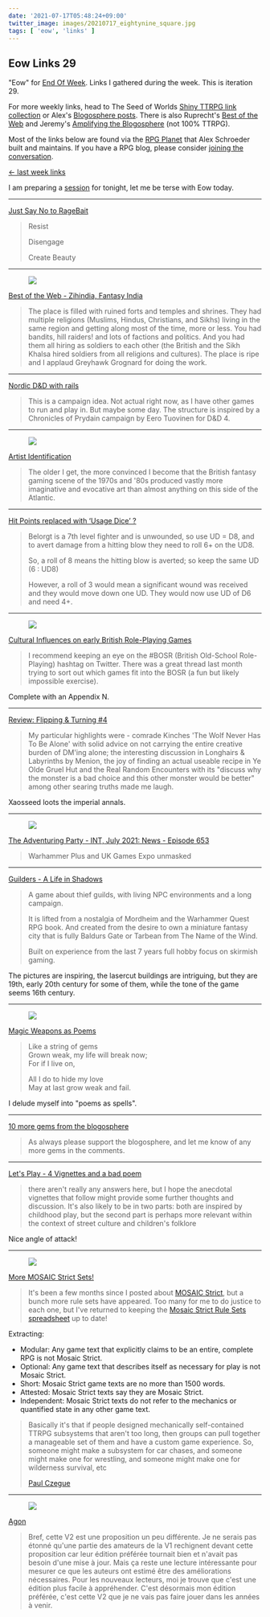 ```yaml
---
date: '2021-07-17T05:48:24+09:00'
twitter_image: images/20210717_eightynine_square.jpg
tags: [ 'eow', 'links' ]
---
```


## Eow Links 29

"Eow" for [End Of Week](/#eow). Links I gathered during the week. This is iteration 29.

For more weekly links, head to The Seed of Worlds [Shiny TTRPG link collection](https://seedofworlds.blogspot.com/search/label/weekly%20links) or Alex's [Blogosphere posts](https://alexschroeder.ch/wiki/Blogosphere). There is also Ruprecht's [Best of the Web](https://ruprechtsrpg.blogspot.com/search/label/Best%20of%20the%20Web) and Jeremy's [Amplifying the Blogosphere](https://takeonrules.com/series/amplifying-the-blogosphere/) (not 100% TTRPG).

Most of the links below are found via the [RPG Planet](https://campaignwiki.org/rpg/) that Alex Schroeder built and maintains. If you have a RPG blog, please consider [joining the conversation](https://campaignwiki.org/wiki/Planet/Please_join!).

[← last week links](20210711.html?t=Eow_Links_28&f=eow29)

I am preparing a [session](/#gnd) for tonight, let me be terse with Eow today.

<hr/>

[Just Say No to RageBait](https://thelastredoubt.com/just-say-no/)

> Resist
>
> Disengage
>
> Create Beauty

<hr/>

<figure class="right">
<a href="https://ruprechtsrpg.blogspot.com/2021/07/best-of-web-zihindia-fantasy-india.html"><img src="images/20210717_zihindia.jpg" loading="lazy" /></a>
<figcaption>
</figcaption>
</figure>

[Best of the Web - Zihindia, Fantasy India](https://ruprechtsrpg.blogspot.com/2021/07/best-of-web-zihindia-fantasy-india.html)

> The place is filled with ruined forts and temples and shrines. They had multiple religions (Muslims, Hindus, Christians, and Sikhs) living in the same region and getting along most of the time, more or less. You had bandits, hill raiders! and lots of factions and politics. And you had them all hiring as soldiers to each other (the British and the Sikh Khalsa hired soldiers from all religions and cultures). The place is ripe and I applaud Greyhawk Grognard for doing the work.

<hr/>

[Nordic D&D with rails](https://ropeblogi.wordpress.com/2021/07/16/nordic-dd-with-rails/)

> This is a campaign idea. Not actual right now, as I have other games to run and play in. But maybe some day. The structure is inspired by a Chronicles of Prydain campaign by Eero Tuovinen for D&D 4.

<hr/>

<figure class="right smaller">
<a href="http://grognardia.blogspot.com/2021/07/artist-identification.html"><img src="images/20210717_wdwarf.jpg" loading="lazy" /></a>
<figcaption>
</figcaption>
</figure>

[Artist Identification](http://grognardia.blogspot.com/2021/07/artist-identification.html)

> The older I get, the more convinced I become that the British fantasy gaming scene of the 1970s and '80s produced vastly more imaginative and evocative art than almost anything on this side of the Atlantic.

<hr/>

[Hit Points replaced with ‘Usage Dice’ ?](https://goblinshenchman.wordpress.com/2021/07/14/hit-points-replaced-with-usage-dice/)

> Belorgt is a 7th level fighter and is unwounded, so  use UD = D8, and to avert damage from a hitting blow they need to roll 6+ on the UD8.
>
>So, a roll of 8 means the hitting blow is averted; so keep the same UD (6 : UD8)
>
> However, a roll of 3 would mean a significant wound was received and they would move down one UD. They would now use UD of D6 and need 4+.

<hr/>

<figure class="right noborder">
<a href="https://uncaringcosmos.com/cultural-influences-on-early-british-role-playing-games/"><img src="images/20210717_macabre.png" loading="lazy" /></a>
<figcaption>
</figcaption>
</figure>

[Cultural Influences on early British Role-Playing Games](https://uncaringcosmos.com/cultural-influences-on-early-british-role-playing-games/)

> I recommend keeping an eye on the #BOSR (British Old-School Role-Playing) hashtag on Twitter. There was a great thread last month trying to sort out which games fit into the BOSR (a fun but likely impossible exercise).

Complete with an Appendix N.

<hr/>

[Review: Flipping & Turning #4](http://seedofworlds.blogspot.com/2021/07/review-flipping-turning-4.html)

> My particular highlights were - comrade Kinches 'The Wolf Never Has To Be Alone' with solid advice on not carrying the entire creative burden of DM'ing alone; the interesting discussion in Longhairs & Labyrinths by Menion, the joy of finding an actual useable recipe in Ye Olde Gruel Hut and the Real Random Encounters with its "discuss why the monster is a bad choice and this other monster would be better" among other searing truths made me laugh.

Xaosseed loots the imperial annals.

<hr/>

<figure class="right small">
<a href="https://theadventuringparty.libsyn.com/int-july-2021-news"><img src="images/20210717_tap653.jpg" loading="lazy" /></a>
<figcaption>
</figcaption>
</figure>

[The Adventuring Party - INT, July 2021: News - Episode 653](https://theadventuringparty.libsyn.com/int-july-2021-news)

> Warhammer Plus and UK Games Expo unmasked

<hr/>

[Guilders - A Life in Shadows](http://bloodbeard.blogspot.com/2021/07/guilders-life-in-shadows.html)

> A game about thief guilds, with living NPC environments and a long campaign.
>
> It is lifted from a nostalgia of Mordheim and the Warhammer Quest RPG book.
> And created from the desire to own a miniature fantasy city that is fully Baldurs Gate or Tarbean from The Name of the Wind.
>
> Built on experience from the last 7 years full hobby focus on skirmish gaming.

The pictures are inspiring, the lasercut buildings are intriguing, but they are 19th, early 20th century for some of them, while the tone of the game seems 16th century.

<hr/>

<figure class="right smaller">
<a href="https://onethousandsummers.blogspot.com/2012/10/hyakunin-isshu-poem-89-princess-shokushi.html"><img src="images/20210717_eightynine.jpg" loading="lazy" /></a>
<figcaption>
</figcaption>
</figure>

[Magic Weapons as Poems](https://xenophonsramblings.blogspot.com/2021/07/magic-weapons-as-poems.html)

> Like a string of gems<br/>
> Grown weak, my life will break now;<br/>
> For if I live on,<br/>
>
> All I do to hide my love<br/>
> May at last grow weak and fail.<br/>

I delude myself into "poems as spells".

<hr/>

[10 more gems from the blogosphere](https://plasticpolyhedra.blogspot.com/2021/07/10-more-gems-from-blogosphere.html)

> As always please support the blogosphere, and let me know of any more gems in the comments.

<hr/>

[Let's Play - 4 Vignettes and a bad poem](https://aloneinthelabyrinth.blogspot.com/2021/07/lets-play-3-vignettes.html)

> there aren't really any answers here, but I hope the anecdotal vignettes that follow might provide some further thoughts and discussion.  It's also likely to be in two parts: both are inspired by childhood play, but the second part is perhaps more relevant within the context of street culture and children's folklore

Nice angle of attack!

<hr/>

<figure class="right">
<a href="https://en.wikipedia.org/wiki/Mosaic#/media/File:Cave_canem_MAN_Napoli_Inv110666.jpg"><img src="images/20210717_canem.jpg" loading="lazy" /></a>
<figcaption>
</figcaption>
</figure>

[More MOSAIC Strict Sets!](https://blog.trilemma.com/2021/07/more-mosaic-strict-sets.html)

> It's been a few months since I posted about [MOSAIC Strict](https://blog.trilemma.com/2021/02/nothing-at-bottom-mosaic-strict-rpg.html), but a bunch more rule sets have appeared. Too many for me to do justice to each one, but I've returned to keeping the [Mosaic Strict Rule Sets spreadsheet](https://docs.google.com/spreadsheets/d/1PQLmSyj94TBh5kUguinxorYAxwdYMH0o6BMttvJU5VM/edit#gid=0) up to date!

Extracting:

* Modular: Any game text that explicitly claims to be an entire, complete RPG is not Mosaic Strict.
* Optional: Any game text that describes itself as necessary for play is not Mosaic Strict.
* Short: Mosaic Strict game texts are no more than 1500 words.
* Attested: Mosaic Strict texts say they are Mosaic Strict.
* Independent: Mosaic Strict texts do not refer to the mechanics or quantified state in any other game text.

> Basically it's that if people designed mechanically self-contained TTRPG subsystems that aren't too long, then groups can pull together a manageable set of them and have a custom game experience. So, someone might make a subsystem for car chases, and someone might make one for wrestling, and someone might make one for wilderness survival, etc
>
> <span class="attribution"><a href="https://paulczege.itch.io/a-lovemaking-for-mosaic-strict">Paul Czegue</a></span>

<hr/>

<figure class="right small">
<a href="https://en.wikipedia.org/wiki/Ancient_Greek_art#/media/File:Rider_Cdm_Paris_814.jpg"><img src="images/20210717_agon.jpg" loading="lazy" /></a>
<figcaption>
</figcaption>
</figure>

[Agon](http://hu-mu.blogspot.com/2021/07/agon.html)

> Bref, cette V2 est une proposition un peu différente. Je ne serais pas étonné qu'une partie des amateurs de la V1 rechignent devant cette proposition car leur édition préférée tournait bien et n'avait pas besoin d'une mise à jour. Mais ça reste une lecture intéressante pour mesurer ce que les auteurs ont estimé être des améliorations nécessaires. Pour les nouveaux lecteurs, moi je trouve que c'est une édition plus facile à appréhender. C'est désormais mon édition préférée, c'est cette V2 que je ne vais pas faire jouer dans les années à venir.

